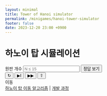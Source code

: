 ```yaml
---
layout: minimal
title: Tower of Hanoi simulator
permalink: /minigames/hanoi-tower-simulator
footer: false
date: 2023-12-20 23:00 +0900
---
```


# 하노이 탑 시뮬레이션

<script defer src="./hanoi-tower-simulator/main.js"></script>
<script defer src="./hanoi-tower-simulator/simulator.js"></script>
<script defer src="./hanoi-tower-simulator/control.js"></script>
<link rel="stylesheet" href="./hanoi-tower-simulator/styles.css">

<main id="hanoi-tower-simulator">
    <div id="game-board-top" >
        <div id="io-area">
            <div id="intger-input">
                <label for="integerInput">원판 개수</label>
                <input type="input" id="integerInput" name="integerInput" min="1" required placeholder="N ≤ 15" maxlength="2" >
                <button onclick="readNumberOfDisc()">정답 보기</button>
            </div>
            <div id="move-count" class="after-start"></div>
        </div>
        <canvas id="tower-canvas">
        </canvas>
    </div>
    <aside class="after-start" id="right">
        <div id="control-buttons">
            <!--
            <button class="control-button" id="fast-backward" onclick="fastBackward()">◀︎◀︎ </button>
            <button class="control-button" id="previous" onclick="prevStep()">◀︎ </button>
            -->
            <button class="control-button" id="reset" onclick="reset()">↻ </button>
            <button class="control-button" id="next" onclick="nextStep()">▶︎Ⅰ </button>
            <button class="control-button" id="fast-forward" onclick="fastForward()">▶︎▶︎ </button>
            <button class="control-button" id="accelerate" onclick="accelerate()">⇧ </button>
        </div>
        <div id="progress-status">
            <div class="progress" id="progress-title">이동</div>
            <div class="progress" id="progress-number"></div>
        </div>
        <div class="move-order-panel" id="move-order-list">
            <!-- move orders -->
        </div>
    </aside>
</main>


<div class="row-direction-list-division">
    <a href="https://mkparkqq.github.io/docs/ps/boj/11729">하노이 탑 이동 알고리즘</a>
    |
    <a href="https://mkparkqq.github.io/docs/ps/boj/11729">개발 과정</a>
</div>



